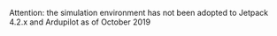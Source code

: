 Attention: the simulation environment has not been adopted to Jetpack 4.2.x and Ardupilot as of October 2019
